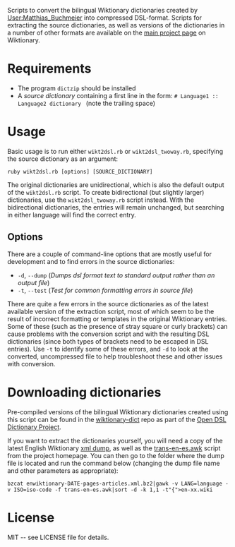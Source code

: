 Scripts to convert the bilingual Wiktionary dictionaries created by [User:Matthias_Buchmeier](http://en.wiktionary.org/wiki/User:Matthias_Buchmeier) into compressed DSL-format. Scripts for extracting the source dictionaries, as well as versions of the dictionaries in a number of other formats are available on the [main project page](http://en.wiktionary.org/wiki/User:Matthias_Buchmeier) on Wiktionary.

# Requirements

* The program `dictzip` should be installed
* A _source dictionary_ containing a first line in the form: `# Language1 :: Language2 dictionary ` (note the trailing space)

# Usage

Basic usage is to run either `wikt2dsl.rb` or `wikt2dsl_twoway.rb`, specifying the source dictionary as an argument:

    ruby wikt2dsl.rb [options] [SOURCE_DICTIONARY]

The original dictionaries are unidirectional, which is also the default output of the `wikt2dsl.rb` script. To create bidirectional (but slightly larger) dictionaries, use the `wikt2dsl_twoway.rb` script instead. With the bidirectional dictionaries, the entries will remain unchanged, but searching in either language will find the correct entry.


## Options

There are a couple of command-line options that are mostly useful for development and to find errors in the source dictionaries:

* `-d`, `--dump` (_Dumps dsl format text to standard output rather than an output file_)
* `-t`, `--test` (_Test for common formatting errors in source file_)

There are quite a few errors in the source dictionaries as of the latest available version of the extraction script, most of which seem to be the result of incorrect formatting or templates in the original Wiktionary entries. Some of these (such as the presence of stray square or curly brackets) can cause problems with the conversion script and with the resulting DSL dictionaries (since both types of brackets need to be escaped in DSL entries). Use `-t` to identify some of these errors, and `-d` to look at the converted, uncompressed file to help troubleshoot these and other issues with conversion.

# Downloading dictionaries

Pre-compiled versions of the bilingual Wiktionary dictionaries created using this script can be found in the [wiktionary-dict](https://github.com/open-dsl-dict/wiktionary-dict) repo as part of the [Open DSL Dictionary Project](https://github.com/open-dsl-dict).

If you want to extract the dictionaries yourself, you will need a copy of the latest English Wiktionary [xml dump](https://dumps.wikimedia.org/), as well as the [trans-en-es.awk](https://en.wiktionary.org/wiki/User:Matthias_Buchmeier/trans-en-es.awk) script from the project homepage. You can then go to the folder where the dump file is located and run the command below (changing the dump file name and other parameters as appropriate):

    bzcat enwiktionary-DATE-pages-articles.xml.bz2|gawk -v LANG=language -v ISO=iso-code -f trans-en-es.awk|sort -d -k 1,1 -t"{">en-xx.wiki
 
# License

MIT -- see LICENSE file for details.
